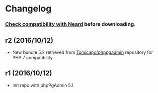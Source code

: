 # Changelog

### [Check compatibility with Neard](https://github.com/crazy-max/neard/wiki/appPhpPgAdmin#latest) before downloading.

## r2 (2016/10/12)

* New bundle 5.2 retrieved from [Tomicapo/phppgadmin](https://github.com/Tomicapo/phppgadmin) repository for PHP 7 compatibility.

## r1 (2016/10/12)

* Init repo with phpPgAdmin 5.1
